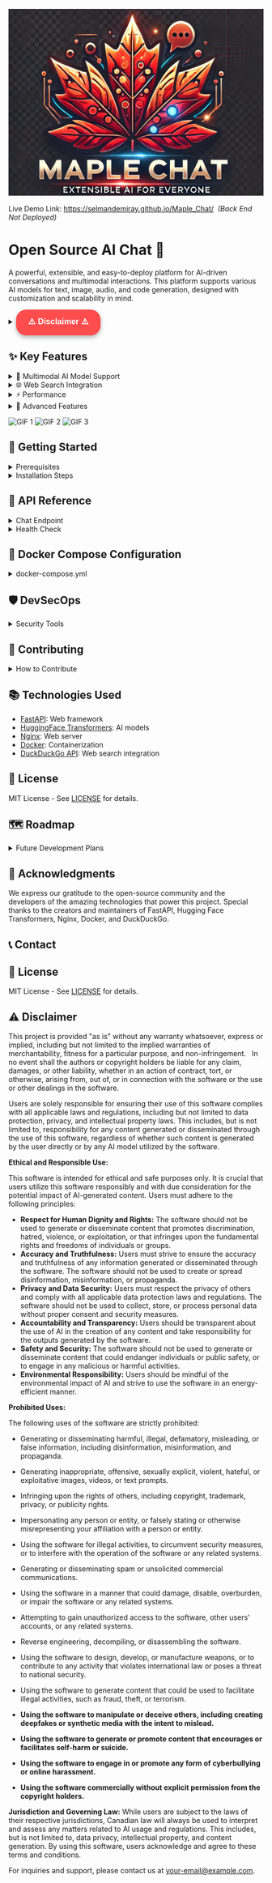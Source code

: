 ![Logo](./logo.png)

Live Demo Link: https://selmandemiray.github.io/Maple_Chat/  *(Back End Not Deployed)*

# Open Source AI Chat 🤖

A powerful, extensible, and easy-to-deploy platform for AI-driven conversations and multimodal interactions. This platform supports various AI models for text, image, audio, and code generation, designed with customization and scalability in mind.

<details>
  <summary>
    <button style="
      background-color: #ff4d4d;
      color: white;
      padding: 12px 24px;
      border: none;
      border-radius: 20px; 
      cursor: pointer;
      font-weight: bold;
      font-size: 16px;
      box-shadow: 0px 4px 8px rgba(0, 0, 0, 0.3);
      transition: transform 0.2s ease, box-shadow 0.2s ease; 
      ">
      ⚠️ Disclaimer ⚠️
    </button>
  </summary>

  This project is provided "as is" without any warranty whatsoever, express or implied, including but not limited to the implied warranties of merchantability, fitness for a particular purpose, and non-infringement.   
   In no event shall the authors or copyright holders be liable for any claim, damages, or other liability, whether in an action of contract, tort, or otherwise, arising from, out of, or in connection with the software or the use or other dealings in the software.   

  Users are solely responsible for ensuring their use of this software complies with all applicable laws and regulations, including but not limited to data protection, privacy, and intellectual property laws. This includes, but is not limited to, responsibility for any content generated or disseminated through the use of this software, regardless of whether such content is generated by the user directly or by any AI model utilized by the software. 

  **Ethical and Responsible Use:**

  This software is intended for ethical and safe purposes only.  It is crucial that users utilize this software responsibly and with due consideration for the potential impact of AI-generated content. Users must adhere to the following principles:

  * **Respect for Human Dignity and Rights:**  The software should not be used to generate or disseminate content that promotes discrimination, hatred, violence, or exploitation, or that infringes upon the fundamental rights and freedoms of individuals or groups.
  * **Accuracy and Truthfulness:** Users must strive to ensure the accuracy and truthfulness of any information generated or disseminated through the software. The software should not be used to create or spread disinformation, misinformation, or propaganda.
  * **Privacy and Data Security:** Users must respect the privacy of others and comply with all applicable data protection laws and regulations. The software should not be used to collect, store, or process personal data without proper consent and security measures.
  * **Accountability and Transparency:** Users should be transparent about the use of AI in the creation of any content and take responsibility for the outputs generated by the software.
  * **Safety and Security:** The software should not be used to generate or disseminate content that could endanger individuals or public safety, or to engage in any malicious or harmful activities.
  * **Environmental Responsibility:** Users should be mindful of the environmental impact of AI and strive to use the software in an energy-efficient manner.

  **Prohibited Uses:**

  The following uses of the software are strictly prohibited:

  * Generating or disseminating harmful, illegal, defamatory, misleading, or false information, including disinformation, misinformation, and propaganda.
  * Generating inappropriate, offensive, sexually explicit, violent, hateful, or exploitative images, videos, or text prompts.
  * Infringing upon the rights of others, including copyright, trademark, privacy, or publicity rights.
  * Impersonating any person or entity, or falsely stating or otherwise misrepresenting your affiliation with a person or entity.   
  * Using the software for illegal activities, to circumvent security measures, or to interfere with the operation of the software or any related systems.
  * Generating or disseminating spam or unsolicited commercial communications.
  * Using the software in a manner that could damage, disable, overburden, or impair the software or any related systems.
  * Attempting to gain unauthorized access to the software, other users' accounts, or any related systems.
  * Reverse engineering, decompiling, or disassembling the software.
  * Using the software to design, develop, or manufacture weapons, or to contribute to any activity that violates international law or poses a threat to national security. 
  * Using the software to generate content that could be used to facilitate illegal activities, such as fraud, theft, or terrorism.
  * **Using the software to manipulate or deceive others, including creating deepfakes or synthetic media with the intent to mislead.**
  * **Using the software to generate or promote content that encourages or facilitates self-harm or suicide.**
  * **Using the software to engage in or promote any form of cyberbullying or online harassment.**
  * **Using the software commercially without explicit permission from the copyright holders.**

  **Jurisdiction and Governing Law:** While users are subject to the laws of their respective jurisdictions, Canadian law will always be used to interpret and assess any matters related to AI usage and regulations. This includes, but is not limited to, data privacy, intellectual property, and content generation. By using this software, users acknowledge and agree to these terms and conditions.
</details>

## ✨ Key Features

<details>
  <summary>🌟 Multimodal AI Model Support</summary>

  - **Text Generation**: GPT-style models (GPT-3, Vicuna)
  - **Image Generation**: Stable Diffusion, DALL·E
  - **Audio Processing**: Speech-to-text, text-to-speech capabilities
  - **Code Generation**: Codex for programming assistance
  - Flexible model switching based on specific tasks
</details>

<details>
  <summary>🌐 Web Search Integration</summary>

  - Real-time web search enrichment using DuckDuckGo API
  - Enhanced context-rich responses
  - Configurable search functionality
</details>

<details>
  <summary>⚡ Performance</summary>

  - Full GPU acceleration with NVIDIA CUDA support
  - Optimized for Apple MPS (Metal Performance Shaders) on macOS
  - Automatic CPU fallback when GPU is unavailable
</details>

<details>
  <summary>🔧 Advanced Features</summary>

  - **Dynamic Model Management**: Runtime model switching without container rebuilds
  - **API Security**: Robust authentication with API keys and customizable rate limits
  - **Health Monitoring**: Automatic checks for frontend and backend services
</details>


![GIF 1](./gif1.gif)
![GIF 2](./gif2.gif)
![GIF 3](./gif3.gif)


## 🚀 Getting Started

<details>
  <summary>Prerequisites</summary>

  - [Docker](https://docs.docker.com/get-docker/)
  - [Docker Compose](https://docs.docker.com/compose/install/)
  - [NVIDIA Drivers](https://www.nvidia.com/Download/index.aspx) (for GPU support)
</details>

<details>
  <summary>Installation Steps</summary>

  1. **Clone the Repository**
     ```bash
     git clone [https://github.com/yourusername/open-source-ai-chat.git](https://github.com/yourusername/open-source-ai-chat.git)
     cd open-source-ai-chat
     ```

  2. **Launch the Application**
     ```bash
     docker-compose up --build
     ```
</details>


## 🔌 API Reference

<details>
  <summary>Chat Endpoint</summary>

  ```bash
  POST /chat

  # Example Request
  curl -X POST "http://localhost:8007/chat" \
    -H "Content-Type: application/json" \
    -d '{"user_input": "What is AI?", "model": "gpt-3.5-turbo"}'

  # Example Response
  {
    "response": "AI stands for Artificial Intelligence, a branch of computer science..."
  }
  ```
</details>

<details>
  <summary>Health Check</summary>

  ```bash
  GET /health

  # Example Response
  {
    "status": "healthy"
  }
  ```
</details>


## 🐳 Docker Compose Configuration

<details>
  <summary>docker-compose.yml</summary>

  ```yaml
  # docker-compose.yml
  services:
    backend:
      build:
        context: .
        dockerfile: Dockerfile
      environment:
        - API_KEY=${API_KEY}
        - API_KEYS=${API_KEYS}
        - SECRET_KEY=${SECRET_KEY}
        - MODEL_NAME=${MODEL_NAME}
        - MAX_TOKENS=${MAX_TOKENS}
        - HOST=${HOST}
        - PORT=${PORT}
      env_file:
        - .env
      ports:
        - "8007:8007"
      volumes:
        - huggingface_cache:/home/myuser/.cache/huggingface
      deploy:
        resources:
          reservations:
            devices:
              - driver: nvidia
                count: 1
                capabilities: [gpu]
      healthcheck:
        test: ["CMD", "curl", "-f", "http://localhost:8007/health"]
        interval: 30s
        timeout: 10s
        retries: 3
        start_period: 40s

    frontend:
      image: nginx:alpine
      volumes:
        - ./index.html:/usr/share/nginx/html/index.html
        - ./logo.png:/usr/share/nginx/html/logo.png
        - ./nginx.conf:/etc/nginx/nginx.conf
      ports:
        - "8080:80"
      depends_on:
        - backend
      healthcheck:
        test: ["CMD", "wget", "-q", "-O", "-", "http://localhost:80/"]
        interval: 30s
        timeout: 10s
        retries: 3

  volumes:
    huggingface_cache:
      driver: local
  ```
</details>

## 🛡️ DevSecOps

<details>
  <summary>Security Tools</summary>

  This project prioritizes security and uses the following tools:

  * **Snyk**:  Snyk helps find and fix vulnerabilities in your code, open source dependencies, containers, and infrastructure as code.
      * To set up Snyk, you'll need to create a Snyk account and connect it to your GitHub repository.  Snyk will then automatically scan your code for vulnerabilities and provide recommendations for remediation. For more information, see the [Snyk documentation](https://docs.snyk.io/).
  * **SonarCloud**: SonarCloud is a cloud-based code analysis service that helps you improve code quality and security by identifying bugs, vulnerabilities, and code smells.
      * To integrate SonarCloud, you'll need to create a SonarCloud account and add your project. You'll also need to configure your CI/CD pipeline to run SonarCloud analysis on each code change.  See the [SonarCloud documentation](https://sonarcloud.io/documentation/) for details.
</details>

## 🤝 Contributing

<details>
  <summary>How to Contribute</summary>

  We welcome contributions! Here's how you can help:

  1. Fork the repository
  2. Create your feature branch (`git checkout -b feature/AmazingFeature`)
  3. Commit your changes (`git commit -m 'Add some AmazingFeature'`)
  4. Push to the branch (`git push origin feature/AmazingFeature`)
  5. Open a Pull Request
</details>

## 📚 Technologies Used

- [FastAPI](https://fastapi.tiangolo.com/): Web framework
- [HuggingFace Transformers](https://huggingface.co/): AI models
- [Nginx](https://nginx.org/): Web server
- [Docker](https://www.docker.com/): Containerization
- [DuckDuckGo API](https://duckduckgo.com/): Web search integration

## 📝 License

MIT License - See [LICENSE](LICENSE) for details.

## 🗺️ Roadmap

<details>
  <summary>Future Development Plans</summary>

* **Enhanced User Interface:** Develop a more interactive and user-friendly web interface with features like conversation history, user authentication, and customizable themes.
* **Expanded Model Support:** Integrate more AI models for diverse tasks, including translation, summarization, and question answering.
* **Improved Search Capabilities:** Implement more sophisticated search algorithms and explore alternative search providers for broader coverage and accuracy.
* **Plugin System:** Create a plugin architecture to allow developers to extend the platform's functionality with custom features and integrations.
* **Deployment Options:** Provide deployment guides for various cloud platforms and container orchestration systems like Kubernetes.
* **Community Building:** Foster a vibrant community of contributors and users through forums, chat channels, and regular meetups.
</details>

## 🙏 Acknowledgments

We express our gratitude to the open-source community and the developers of the amazing technologies that power this project. Special thanks to the creators and maintainers of FastAPI, Hugging Face Transformers, Nginx, Docker, and DuckDuckGo.

## 📞 Contact

## 📝 License

MIT License - See [LICENSE](LICENSE) for details.


## ⚠️ Disclaimer <a name="disclaimer"></a>

This project is provided "as is" without any warranty whatsoever, express or implied, including but not limited to the implied warranties of merchantability, fitness for a particular purpose, and non-infringement.   
 In no event shall the authors or copyright holders be liable for any claim, damages, or other liability, whether in an action of contract, tort, or otherwise, arising from, out of, or in connection with the software or the use or other dealings in the software.   


Users are solely responsible for ensuring their use of this software complies with all applicable laws and regulations, including but not limited to data protection, privacy, and intellectual property laws. This includes, but is not limited to, responsibility for any content generated or disseminated through the use of this software, regardless of whether such content is generated by the user directly or by any AI model utilized by the software. 

**Ethical and Responsible Use:**

This software is intended for ethical and safe purposes only.  It is crucial that users utilize this software responsibly and with due consideration for the potential impact of AI-generated content. Users must adhere to the following principles:

* **Respect for Human Dignity and Rights:**  The software should not be used to generate or disseminate content that promotes discrimination, hatred, violence, or exploitation, or that infringes upon the fundamental rights and freedoms of individuals or groups.
* **Accuracy and Truthfulness:** Users must strive to ensure the accuracy and truthfulness of any information generated or disseminated through the software. The software should not be used to create or spread disinformation, misinformation, or propaganda.
* **Privacy and Data Security:** Users must respect the privacy of others and comply with all applicable data protection laws and regulations. The software should not be used to collect, store, or process personal data without proper consent and security measures.
* **Accountability and Transparency:** Users should be transparent about the use of AI in the creation of any content and take responsibility for the outputs generated by the software.
* **Safety and Security:** The software should not be used to generate or disseminate content that could endanger individuals or public safety, or to engage in any malicious or harmful activities.
* **Environmental Responsibility:** Users should be mindful of the environmental impact of AI and strive to use the software in an energy-efficient manner.

**Prohibited Uses:**

The following uses of the software are strictly prohibited:

* Generating or disseminating harmful, illegal, defamatory, misleading, or false information, including disinformation, misinformation, and propaganda.
* Generating inappropriate, offensive, sexually explicit, violent, hateful, or exploitative images, videos, or text prompts.
* Infringing upon the rights of others, including copyright, trademark, privacy, or publicity rights.
* Impersonating any person or entity, or falsely stating or otherwise misrepresenting your affiliation with a person or entity.   

* Using the software for illegal activities, to circumvent security measures, or to interfere with the operation of the software or any related systems.
* Generating or disseminating spam or unsolicited commercial communications.
* Using the software in a manner that could damage, disable, overburden, or impair the software or any related systems.
* Attempting to gain unauthorized access to the software, other users' accounts, or any related systems.
* Reverse engineering, decompiling, or disassembling the software.
* Using the software to design, develop, or manufacture weapons, or to contribute to any activity that violates international law or poses a threat to national security. 
* Using the software to generate content that could be used to facilitate illegal activities, such as fraud, theft, or terrorism.
* **Using the software to manipulate or deceive others, including creating deepfakes or synthetic media with the intent to mislead.**
* **Using the software to generate or promote content that encourages or facilitates self-harm or suicide.**
* **Using the software to engage in or promote any form of cyberbullying or online harassment.**
* **Using the software commercially without explicit permission from the copyright holders.**

**Jurisdiction and Governing Law:** While users are subject to the laws of their respective jurisdictions, Canadian law will always be used to interpret and assess any matters related to AI usage and regulations. This includes, but is not limited to, data privacy, intellectual property, and content generation. By using this software, users acknowledge and agree to these terms and conditions. 

For inquiries and support, please contact us at [your-email@example.com](mailto:your-email@example.com).
